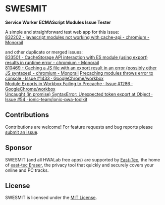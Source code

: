 # SWESMIT
**Service Worker ECMAScript Modules Issue Tester**

A simple and straighforward test web app for this issue:  
[832202 - javascript modules not working with cache-api - chromium - Monorail](https://bugs.chromium.org/p/chromium/issues/detail?id=832202)

and other duplicate or merged issues:  
[833501 - CacheStorage API interaction with ES module (using export) results in runtime error - chromium - Monorail](https://bugs.chromium.org/p/chromium/issues/detail?id=833501)  
[810469 - Caching a JS file with an export result in an error (possibly other JS syntaxes) - chromium - Monorail](https://bugs.chromium.org/p/chromium/issues/detail?id=810469)
[Precaching modules throws error to console · Issue #1433 · GoogleChrome/workbox](https://github.com/GoogleChrome/workbox/issues/1433)  
[Module Exports in Workbox Failing to Precache · Issue #1286 · GoogleChrome/workbox](https://github.com/GoogleChrome/workbox/issues/1286)  
[Uncaught (in promise) SyntaxError: Unexpected token export at Object · Issue #54 · ionic-team/ionic-pwa-toolkit](https://github.com/ionic-team/ionic-pwa-toolkit/issues/54)  

## Contributions

Contributions are welcome! For feature requests and bug reports please [submit an issue](https://github.com/hwalab-developer/swesmit/issues).

## Sponsor

SWESMIT (and all HWALab free apps) are supported by [East-Tec](http://www.east-tec.com), the home of [east-tec Eraser](http://www.east-tec.com/eraser/), the privacy tool that quickly and securely covers your online and PC tracks.

## License

SWESMIT is licensed under the [MIT License](LICENSE).

